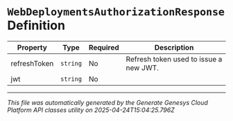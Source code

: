 # `WebDeploymentsAuthorizationResponse` Definition

| Property | Type | Required | Description |
|----------|------|----------|-------------|
| refreshToken | `string` | No | Refresh token used to issue a new JWT. |
| jwt | `string` | No |  |

---

*This file was automatically generated by the Generate Genesys Cloud Platform API classes utility on 2025-04-24T15:04:25.796Z*